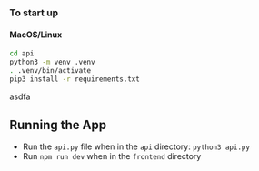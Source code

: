 ### To start up

#### MacOS/Linux
```bash
cd api
python3 -m venv .venv
. .venv/bin/activate
pip3 install -r requirements.txt
```
asdfa
## Running the App
- Run the `api.py` file when in the `api` directory: `python3 api.py`
- Run `npm run dev` when in the `frontend` directory

